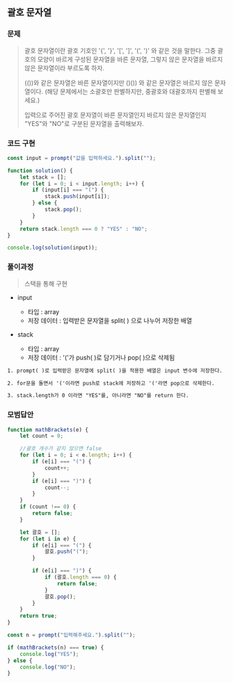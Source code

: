 ## 괄호 문자열

### 문제

> 괄호 문자열이란 괄호 기호인 '{', '}', '[', ']', '(', ')' 와 같은 것을 말한다. 그중 괄호의 모양이 바르게 구성된 문자열을 바른 문자열, 그렇지 않은 문자열을 바르지 않은 문자열이라 부르도록 하자.
>
> (())와 같은 문자열은 바른 문자열이지만 ()()) 와 같은 문자열은 바르지 않은 문자열이다.
> (해당 문제에서는 소괄호만 판별하지만, 중괄호와 대괄호까지 판별해 보세요.)
>
> 입력으로 주어진 괄호 문자열이 바른 문자열인지 바르지 않은 문자열인지 "YES"와 "NO"로 구분된 문자열을 출력해보자.

### 코드 구현

```js
const input = prompt("값을 입력하세요.").split("");

function solution() {
    let stack = [];
    for (let i = 0; i < input.length; i++) {
        if (input[i] === "(") {
            stack.push(input[i]);
        } else {
            stack.pop();
        }
    }
    return stack.length === 0 ? "YES" : "NO";
}

console.log(solution(input));
```

### 풀이과정

> 스택을 통해 구현

-   input

    -   타입 : array
    -   저장 데이터 : 입력받은 문자열을 split( ) 으로 나누어 저장한 배열

-   stack
    -   타입 : array
    -   저장 데이터 : '('가 push( )로 담기거나 pop( )으로 삭제됨

```txt
1. prompt( )로 입력받은 문자열에 split( )을 적용한 배열은 input 변수에 저장한다.

2. for문을 돌면서 '('이라면 push로 stack에 저장하고 '('라면 pop으로 삭제한다.

3. stack.length가 0 이라면 "YES"를, 아니라면 "NO"를 return 한다.
```

### 모범답안

```js
function mathBrackets(e) {
    let count = 0;

    //괄호 개수가 같지 않으면 false
    for (let i = 0; i < e.length; i++) {
        if (e[i] === "(") {
            count++;
        }
        if (e[i] === ")") {
            count--;
        }
    }
    if (count !== 0) {
        return false;
    }

    let 괄호 = [];
    for (let i in e) {
        if (e[i] === "(") {
            괄호.push("(");
        }

        if (e[i] === ")") {
            if (괄호.length === 0) {
                return false;
            }
            괄호.pop();
        }
    }
    return true;
}

const n = prompt("입력해주세요.").split("");

if (mathBrackets(n) === true) {
    console.log("YES");
} else {
    console.log("NO");
}
```
